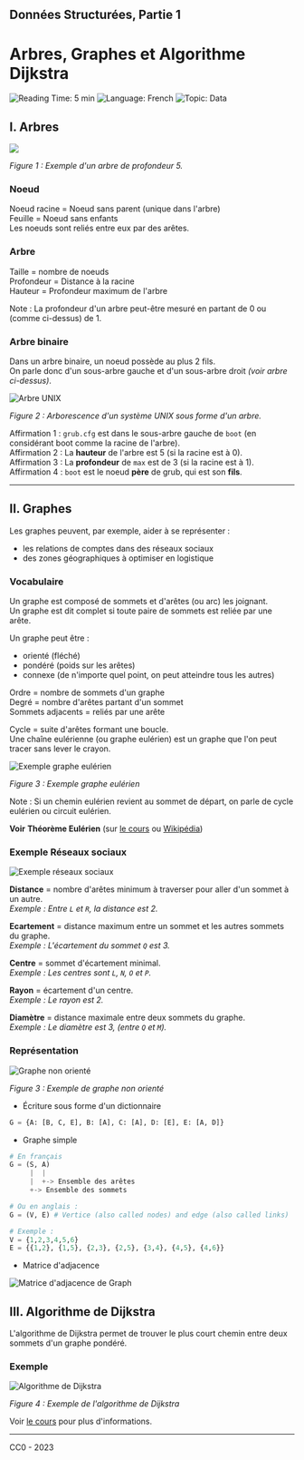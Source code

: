 ## Données Structurées, Partie 1

# Arbres, Graphes et Algorithme Dijkstra

![Reading Time: 5 min](https://img.shields.io/badge/%E2%8C%9A%20Read%20Time-4%20min-red)
![Language: French](https://img.shields.io/badge/Language-French-blue)
![Topic: Data](https://img.shields.io/badge/Topic-Data-blueviolet)

## I. Arbres

<img src="resources/arbre1.png"> <!-- Largeur de l'image: 539px -->

*Figure 1 : Exemple d'un arbre de profondeur 5.*

### Noeud

Noeud racine = Noeud sans parent (unique dans l'arbre)  
Feuille = Noeud sans enfants  
Les noeuds sont reliés entre eux par des arêtes.

### Arbre
Taille = nombre de noeuds  
Profondeur = Distance à la racine  
Hauteur = Profondeur maximum de l'arbre
 
Note : La profondeur d'un arbre peut-être mesuré en partant de 0 ou (comme ci-dessus) de 1.

### Arbre binaire

Dans un arbre binaire, un noeud possède au plus 2 fils.  
On parle donc d'un sous-arbre gauche et d'un sous-arbre droit *(voir arbre ci-dessus)*.

![Arbre UNIX](resources/arbre2.png)

*Figure 2 : Arborescence d'un système UNIX sous forme d'un arbre.*

Affirmation 1 : `grub.cfg` est dans le sous-arbre gauche de `boot` (en considérant boot comme la racine de l'arbre).  
Affirmation 2 : La **hauteur** de l'arbre est 5 (si la racine est à 0).   
Affirmation 3 : La **profondeur** de `max` est de 3 (si la racine est à 1).  
Affirmation 4 : `boot` est le noeud **père** de grub, qui est son **fils**.

---

## II. Graphes

Les graphes peuvent, par exemple, aider à se représenter :
- les relations de comptes dans des réseaux sociaux
- des zones géographiques à optimiser en logistique

### Vocabulaire

Un graphe est composé de sommets et d'arêtes (ou arc) les joignant.    
Un graphe est dit complet si toute paire de sommets est reliée par une arête.

Un graphe peut être : 
- orienté (fléché)
- pondéré (poids sur les arêtes)
- connexe (de n'importe quel point, on peut atteindre tous les autres)

Ordre = nombre de sommets d'un graphe  
Degré = nombre d'arêtes partant d'un sommet  
Sommets adjacents = reliés par une arête

Cycle = suite d'arêtes formant une boucle.  
Une chaîne eulérienne (ou graphe eulérien) est un graphe que l'on peut tracer sans lever le crayon.  

![Exemple graphe eulérien](https://upload.wikimedia.org/wikipedia/commons/d/d5/Eulerianpath_drawing.gif?uselang=fr)

*Figure 3 : Exemple graphe eulérien*

Note : Si un chemin eulérien revient au sommet de départ, on parle de cycle eulérien ou circuit eulérien.

**Voir** **Théorème Eulérien** (sur [le cours](Activite-6_Arbres_et_Graphes/1-Arbres.pdf) ou [Wikipédia](https://fr.wikipedia.org/wiki/Graphe_eul%C3%A9rien))

### Exemple Réseaux sociaux

![Exemple réseaux sociaux](resources/graph2.png)

**Distance** = nombre d'arêtes minimum à traverser pour aller d'un sommet à un autre.  
*Exemple : Entre `L` et `R`, la distance est 2.*

**Ecartement** = distance maximum entre un sommet et les autres sommets du graphe.  
*Exemple : L'écartement du sommet `Q` est 3.* 

**Centre** = sommet d'écartement minimal.  
*Exemple : Les centres sont `L`, `N`, `O` et `P`.*

**Rayon** = écartement d'un centre.  
*Exemple : Le rayon est 2.*

**Diamètre** = distance maximale entre deux sommets du graphe.  
*Exemple : Le diamètre est 3, (entre `Q` et `M`).*

### Représentation

![Graphe non orienté](resources/graph1.png)

*Figure 3 : Exemple de graphe non orienté*

+ Écriture sous forme d'un dictionnaire
```Python
G = {A: [B, C, E], B: [A], C: [A], D: [E], E: [A, D]}
```

+ Graphe simple
```Python
# En français
G = (S, A) 
     |	|
     |	+-> Ensemble des arêtes
     +-> Ensemble des sommets

# Ou en anglais :
G = (V, E) # Vertice (also called nodes) and edge (also called links)

# Exemple :
V = {1,2,3,4,5,6}
E = {{1,2}, {1,5}, {2,3}, {2,5}, {3,4}, {4,5}, {4,6}}
```

+ Matrice d'adjacence

![Matrice d'adjacence de Graph](resources/graph3.png)

## III. Algorithme de Dijkstra

L'algorithme de Dijkstra permet de trouver le plus court chemin entre deux sommets d'un graphe pondéré.

### Exemple

![Algorithme de Dijkstra](resources/dijkstra.png)

*Figure 4 : Exemple de l'algorithme de Dijkstra*

Voir [le cours](Activite-6_Arbres_et_Graphes/3-dijkstra.pdf) pour plus d'informations.

---

CC0 - 2023
